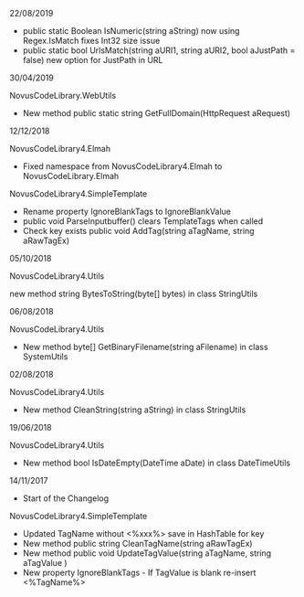 22/08/2019

* public static Boolean IsNumeric(string aString) now using Regex.IsMatch fixes Int32 size issue
* public static bool UrlsMatch(string aURI1, string aURI2, bool aJustPath = false) new option for JustPath in URL


30/04/2019

NovusCodeLibrary.WebUtils

* New method  public static string GetFullDomain(HttpRequest aRequest)

12/12/2018

NovusCodeLibrary4.Elmah

* Fixed namespace from NovusCodeLibrary4.Elmah to NovusCodeLibrary.Elmah


NovusCodeLibrary4.SimpleTemplate

* Rename property IgnoreBlankTags to IgnoreBlankValue
* public void ParseInputbuffer() clears TemplateTags when called
* Check key exists public void AddTag(string aTagName, string aRawTagEx)

05/10/2018

NovusCodeLibrary4.Utils

new method string BytesToString(byte[] bytes) in class StringUtils

06/08/2018

NovusCodeLibrary4.Utils

* New method  byte[] GetBinaryFilename(string aFilename) in class SystemUtils

02/08/2018

NovusCodeLibrary4.Utils

* New method CleanString(string aString) in class StringUtils


19/06/2018

NovusCodeLibrary4.Utils

* New method bool IsDateEmpty(DateTime aDate) in class DateTimeUtils 


14/11/2017

* Start of the Changelog

NovusCodeLibrary4.SimpleTemplate

* Updated TagName without <%xxx%> save in HashTable for key
* New method public string CleanTagName(string aRawTagEx)
* New method public void UpdateTagValue(string aTagName, string aTagValue )
* New property IgnoreBlankTags - If TagValue is blank re-insert <%TagName%>


                                                                                                                                                                                                                                                           
